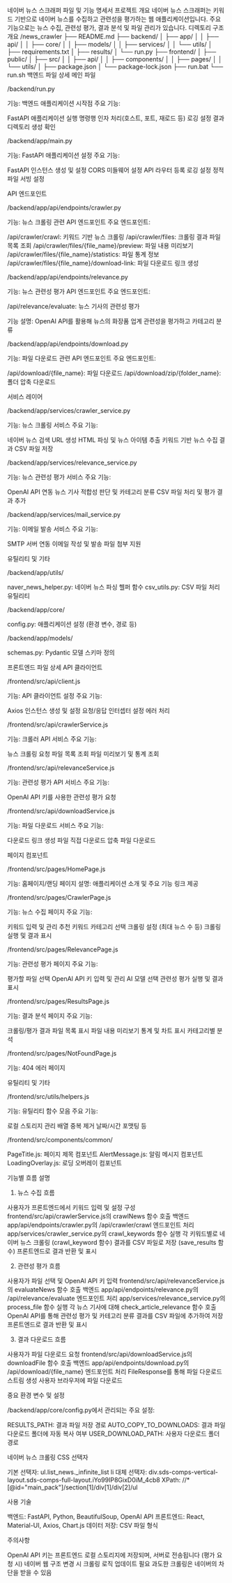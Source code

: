 네이버 뉴스 스크래퍼 파일 및 기능 명세서
프로젝트 개요
네이버 뉴스 스크래퍼는 키워드 기반으로 네이버 뉴스를 수집하고 관련성을 평가하는 웹 애플리케이션입니다. 주요 기능으로는 뉴스 수집, 관련성 평가, 결과 분석 및 파일 관리가 있습니다.
디렉토리 구조 개요
/news_crawler
├── README.md
├── backend/
│   ├── app/
│   │   ├── api/
│   │   ├── core/
│   │   ├── models/
│   │   ├── services/
│   │   └── utils/
│   ├── requirements.txt
│   ├── results/
│   └── run.py
├── frontend/
│   ├── public/
│   ├── src/
│   │   ├── api/
│   │   ├── components/
│   │   ├── pages/
│   │   └── utils/
│   ├── package.json
│   └── package-lock.json
├── run.bat
└── run.sh
백엔드 파일 상세
메인 파일

/backend/run.py

기능: 백엔드 애플리케이션 시작점
주요 기능:

FastAPI 애플리케이션 실행
명령행 인자 처리(호스트, 포트, 재로드 등)
로깅 설정
결과 디렉토리 생성 확인




/backend/app/main.py

기능: FastAPI 애플리케이션 설정
주요 기능:

FastAPI 인스턴스 생성 및 설정
CORS 미들웨어 설정
API 라우터 등록
로깅 설정
정적 파일 서빙 설정





API 엔드포인트

/backend/app/api/endpoints/crawler.py

기능: 뉴스 크롤링 관련 API 엔드포인트
주요 엔드포인트:

/api/crawler/crawl: 키워드 기반 뉴스 크롤링
/api/crawler/files: 크롤링 결과 파일 목록 조회
/api/crawler/files/{file_name}/preview: 파일 내용 미리보기
/api/crawler/files/{file_name}/statistics: 파일 통계 정보
/api/crawler/files/{file_name}/download-link: 파일 다운로드 링크 생성




/backend/app/api/endpoints/relevance.py

기능: 뉴스 관련성 평가 API 엔드포인트
주요 엔드포인트:

/api/relevance/evaluate: 뉴스 기사의 관련성 평가


기능 설명: OpenAI API를 활용해 뉴스의 화장품 업계 관련성을 평가하고 카테고리 분류


/backend/app/api/endpoints/download.py

기능: 파일 다운로드 관련 API 엔드포인트
주요 엔드포인트:

/api/download/{file_name}: 파일 다운로드
/api/download/zip/{folder_name}: 폴더 압축 다운로드





서비스 레이어

/backend/app/services/crawler_service.py

기능: 뉴스 크롤링 서비스
주요 기능:

네이버 뉴스 검색 URL 생성
HTML 파싱 및 뉴스 아이템 추출
키워드 기반 뉴스 수집
결과 CSV 파일 저장




/backend/app/services/relevance_service.py

기능: 뉴스 관련성 평가 서비스
주요 기능:

OpenAI API 연동
뉴스 기사 적합성 판단 및 카테고리 분류
CSV 파일 처리 및 평가 결과 추가




/backend/app/services/mail_service.py

기능: 이메일 발송 서비스
주요 기능:

SMTP 서버 연동
이메일 작성 및 발송
파일 첨부 지원





유틸리티 및 기타

/backend/app/utils/

naver_news_helper.py: 네이버 뉴스 파싱 헬퍼 함수
csv_utils.py: CSV 파일 처리 유틸리티


/backend/app/core/

config.py: 애플리케이션 설정 (환경 변수, 경로 등)


/backend/app/models/

schemas.py: Pydantic 모델 스키마 정의



프론트엔드 파일 상세
API 클라이언트

/frontend/src/api/client.js

기능: API 클라이언트 설정
주요 기능:

Axios 인스턴스 생성 및 설정
요청/응답 인터셉터 설정
에러 처리




/frontend/src/api/crawlerService.js

기능: 크롤러 API 서비스
주요 기능:

뉴스 크롤링 요청
파일 목록 조회
파일 미리보기 및 통계 조회




/frontend/src/api/relevanceService.js

기능: 관련성 평가 API 서비스
주요 기능:

OpenAI API 키를 사용한 관련성 평가 요청




/frontend/src/api/downloadService.js

기능: 파일 다운로드 서비스
주요 기능:

다운로드 링크 생성
파일 직접 다운로드
압축 파일 다운로드





페이지 컴포넌트

/frontend/src/pages/HomePage.js

기능: 홈페이지/랜딩 페이지
설명: 애플리케이션 소개 및 주요 기능 링크 제공


/frontend/src/pages/CrawlerPage.js

기능: 뉴스 수집 페이지
주요 기능:

키워드 입력 및 관리
추천 키워드 카테고리 선택
크롤링 설정 (최대 뉴스 수 등)
크롤링 실행 및 결과 표시




/frontend/src/pages/RelevancePage.js

기능: 관련성 평가 페이지
주요 기능:

평가할 파일 선택
OpenAI API 키 입력 및 관리
AI 모델 선택
관련성 평가 실행 및 결과 표시




/frontend/src/pages/ResultsPage.js

기능: 결과 분석 페이지
주요 기능:

크롤링/평가 결과 파일 목록 표시
파일 내용 미리보기
통계 및 차트 표시
카테고리별 분석




/frontend/src/pages/NotFoundPage.js

기능: 404 에러 페이지



유틸리티 및 기타

/frontend/src/utils/helpers.js

기능: 유틸리티 함수 모음
주요 기능:

로컬 스토리지 관리
배열 중복 제거
날짜/시간 포맷팅 등




/frontend/src/components/common/

PageTitle.js: 페이지 제목 컴포넌트
AlertMessage.js: 알림 메시지 컴포넌트
LoadingOverlay.js: 로딩 오버레이 컴포넌트



기능별 흐름 설명
1. 뉴스 수집 흐름

사용자가 프론트엔드에서 키워드 입력 및 설정 구성
frontend/src/api/crawlerService.js의 crawlNews 함수 호출
백엔드 app/api/endpoints/crawler.py의 /api/crawler/crawl 엔드포인트 처리
app/services/crawler_service.py의 crawl_keywords 함수 실행
각 키워드별로 네이버 뉴스 크롤링 (crawl_keyword 함수)
결과를 CSV 파일로 저장 (save_results 함수)
프론트엔드로 결과 반환 및 표시

2. 관련성 평가 흐름

사용자가 파일 선택 및 OpenAI API 키 입력
frontend/src/api/relevanceService.js의 evaluateNews 함수 호출
백엔드 app/api/endpoints/relevance.py의 /api/relevance/evaluate 엔드포인트 처리
app/services/relevance_service.py의 process_file 함수 실행
각 뉴스 기사에 대해 check_article_relevance 함수 호출
OpenAI API를 통해 관련성 평가 및 카테고리 분류
결과를 CSV 파일에 추가하여 저장
프론트엔드로 결과 반환 및 표시

3. 결과 다운로드 흐름

사용자가 파일 다운로드 요청
frontend/src/api/downloadService.js의 downloadFile 함수 호출
백엔드 app/api/endpoints/download.py의 /api/download/{file_name} 엔드포인트 처리
FileResponse를 통해 파일 다운로드 스트림 생성
사용자 브라우저에 파일 다운로드

중요 환경 변수 및 설정

/backend/app/core/config.py에서 관리되는 주요 설정:

RESULTS_PATH: 결과 파일 저장 경로
AUTO_COPY_TO_DOWNLOADS: 결과 파일 다운로드 폴더에 자동 복사 여부
USER_DOWNLOAD_PATH: 사용자 다운로드 폴더 경로



네이버 뉴스 크롤링 CSS 선택자

기본 선택자: ul.list_news._infinite_list li
대체 선택자: div.sds-comps-vertical-layout.sds-comps-full-layout.iYo99IP8GixD0iM_4cb8
XPath: //*[@id="main_pack"]/section[1]/div[1]/div[2]/ul

사용 기술

백엔드: FastAPI, Python, BeautifulSoup, OpenAI API
프론트엔드: React, Material-UI, Axios, Chart.js
데이터 저장: CSV 파일 형식

주의사항

OpenAI API 키는 프론트엔드 로컬 스토리지에 저장되며, 서버로 전송됩니다 (평가 요청 시)
네이버 웹 구조 변경 시 크롤링 로직 업데이트 필요
과도한 크롤링은 네이버의 차단을 받을 수 있음
